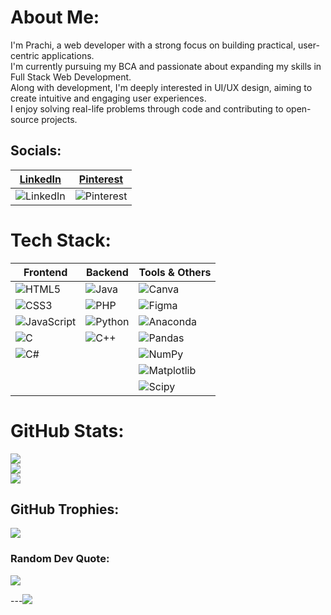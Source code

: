 # About Me:
I'm Prachi, a web developer with a strong focus on building practical, user-centric applications.  
I'm currently pursuing my BCA and passionate about expanding my skills in Full Stack Web Development.  
Along with development, I'm deeply interested in UI/UX design, aiming to create intuitive and engaging user experiences.  
I enjoy solving real-life problems through code and contributing to open-source projects.

## Socials:
| [LinkedIn](https://www.linkedin.com/in/prachi-kumari-6b100125a/) | [Pinterest](https://pinterest.com/starshadow2808) |
|------------------------------------------------------------------|----------------------------------------------------|
| ![LinkedIn](https://img.shields.io/badge/LinkedIn-%230077B5.svg?logo=linkedin&logoColor=white) | ![Pinterest](https://img.shields.io/badge/Pinterest-%23E60023.svg?logo=Pinterest&logoColor=white) |

# Tech Stack:
| Frontend            | Backend          | Tools & Others     |
|---------------------|------------------|--------------------|
| ![HTML5](https://img.shields.io/badge/html5-%23E34F26.svg?style=flat-square&logo=html5&logoColor=white)  | ![Java](https://img.shields.io/badge/java-%23ED8B00.svg?style=flat-square&logo=openjdk&logoColor=white) | ![Canva](https://img.shields.io/badge/Canva-%2300C4CC.svg?style=flat-square&logo=Canva&logoColor=white) |
| ![CSS3](https://img.shields.io/badge/css3-%231572B6.svg?style=flat-square&logo=css3&logoColor=white)   | ![PHP](https://img.shields.io/badge/php-%23777BB4.svg?style=flat-square&logo=php&logoColor=white) | ![Figma](https://img.shields.io/badge/figma-%23F24E1E.svg?style=flat-square&logo=figma&logoColor=white) |
| ![JavaScript](https://img.shields.io/badge/javascript-%23323330.svg?style=flat-square&logo=javascript&logoColor=%23F7DF1E)  | ![Python](https://img.shields.io/badge/python-3670A0?style=flat-square&logo=python&logoColor=ffdd54) | ![Anaconda](https://img.shields.io/badge/Anaconda-%2344A833.svg?style=flat-square&logo=anaconda&logoColor=white) |
| ![C](https://img.shields.io/badge/c-%2300599C.svg?style=flat-square&logo=c&logoColor=white) | ![C++](https://img.shields.io/badge/c++-%2300599C.svg?style=flat-square&logo=c%2B%2B&logoColor=white) | ![Pandas](https://img.shields.io/badge/pandas-%23150458.svg?style=flat-square&logo=pandas&logoColor=white) |
| ![C#](https://img.shields.io/badge/c%23-%23239120.svg?style=flat-square&logo=csharp&logoColor=white) |   | ![NumPy](https://img.shields.io/badge/numpy-%23013243.svg?style=flat-square&logo=numpy&logoColor=white) |
|   |   | ![Matplotlib](https://img.shields.io/badge/Matplotlib-%23ffffff.svg?style=flat-square&logo=Matplotlib&logoColor=black) |
|   |   | ![Scipy](https://img.shields.io/badge/SciPy-%230C55A5.svg?style=flat-square&logo=scipy&logoColor=%white) |

# GitHub Stats:
![](https://github-readme-stats.vercel.app/api?username=PrachiKumari04&theme=dark&hide_border=false&include_all_commits=true&count_private=false)<br/>
![](https://github-readme-streak-stats.herokuapp.com/?user=PrachiKumari04&theme=dark&hide_border=false)<br/>
![](https://github-readme-stats.vercel.app/api/top-langs/?username=PrachiKumari04&theme=dark&hide_border=false&include_all_commits=true&count_private=false&layout=compact)

## GitHub Trophies:
![](https://github-profile-trophy.vercel.app/?username=PrachiKumari04&theme=shadow_red&no-frame=true&no-bg=false&margin-w=4)

###  Random Dev Quote:
![](https://quotes-github-readme.vercel.app/api?type=horizontal&theme=radical)



---[![](https://visitcount.itsvg.in/api?id=PrachiKumari04&label=Profile%20Views&color=4&pretty=false)](https://visitcount.itsvg.in)
